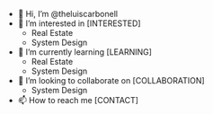 - 👋 Hi, I’m @theluiscarbonell
- 👀 I’m interested in [INTERESTED]
  - Real Estate
  - System Design
- 🌱 I’m currently learning [LEARNING]
  - Real Estate
  - System Design
- 💞️ I’m looking to collaborate on [COLLABORATION]
  - System Design
- 📫 How to reach me [CONTACT]

<!---
theluiscarbonell/theluiscarbonell is a ✨ special ✨ repository because its `README.md` (this file) appears on your GitHub profile.
You can click the Preview link to take a look at your changes.
--->
